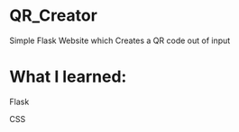 # QR_Creator
Simple Flask Website which Creates a QR code out of input

# What I learned:
Flask

CSS
